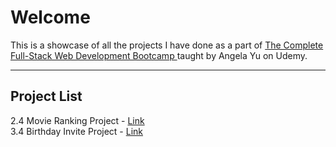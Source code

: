# Welcome
This is a showcase of all the projects I have done as a part of [The Complete Full-Stack Web Development Bootcamp
](https://www.udemy.com/course/the-complete-web-development-bootcamp/) taught by Angela Yu on Udemy.

---

## Project List
 2.4 Movie Ranking Project - [Link](https://neevs1.github.io/complete-web-development-course/2.4%20Movie%20Ranking%20Project/index.html) <br>
 3.4 Birthday Invite Project - [Link](https://neevs1.github.io/complete-web-development-course/3.4%20Birthday%20Invite%20Project/index.html)
